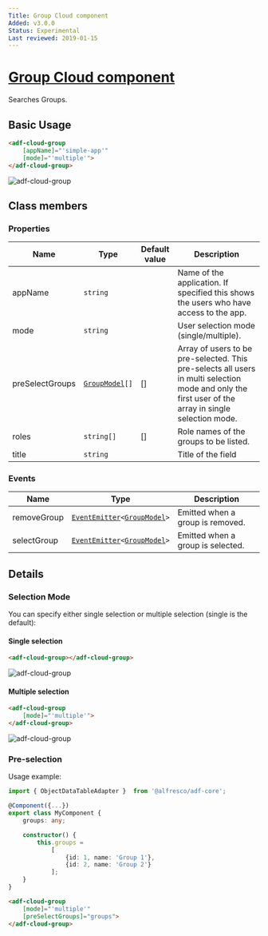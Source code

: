 ```yaml
---
Title: Group Cloud component
Added: v3.0.0
Status: Experimental
Last reviewed: 2019-01-15
---
```


# [Group Cloud component](../../lib/lib/process-services-cloud/src/lib/group/components/group-cloud.component.ts "Defined in group-cloud.component.ts")

Searches Groups.

## Basic Usage

```html
<adf-cloud-group
    [appName]="'simple-app'"
    [mode]="'multiple'">
</adf-cloud-group>
```

![adf-cloud-group](../docassets/images/group-cloud.component.png)

## Class members

### Properties

| Name | Type | Default value | Description |
| ---- | ---- | ------------- | ----------- |
| appName | `string` |  | Name of the application. If specified this shows the users who have access to the app. |
| mode | `string` |  | User selection mode (single/multiple). |
| preSelectGroups | [`GroupModel`](../../lib/lib/process-services-cloud/src/lib/group/models/group.model.ts)`[]` | \[] | Array of users to be pre-selected. This pre-selects all users in multi selection mode and only the first user of the array in single selection mode. |
| roles | `string[]` | \[] | Role names of the groups to be listed. |
| title | `string` |  | Title of the field |

### Events

| Name | Type | Description |
| ---- | ---- | ----------- |
| removeGroup | [`EventEmitter`](https://angular.io/api/core/EventEmitter)`<`[`GroupModel`](../../lib/lib/process-services-cloud/src/lib/group/models/group.model.ts)`>` | Emitted when a group is removed. |
| selectGroup | [`EventEmitter`](https://angular.io/api/core/EventEmitter)`<`[`GroupModel`](../../lib/lib/process-services-cloud/src/lib/group/models/group.model.ts)`>` | Emitted when a group is selected. |

## Details

### Selection Mode

You can specify either single selection or multiple selection (single
is the default):

#### Single selection

```html
<adf-cloud-group></adf-cloud-group>
```

![adf-cloud-group](../docassets/images/group-cloud.component-single.png)

#### Multiple selection

```html
<adf-cloud-group
    [mode]="'multiple'">
</adf-cloud-group>
```

![adf-cloud-group](../docassets/images/group-cloud.component-multiple-mode.png)

### Pre-selection

Usage example:

```ts
import { ObjectDataTableAdapter }  from '@alfresco/adf-core';

@Component({...})
export class MyComponent {
    groups: any;

    constructor() {
        this.groups =
            [
                {id: 1, name: 'Group 1'},
                {id: 2, name: 'Group 2'}
            ];
    }
}
```

```html
<adf-cloud-group
    [mode]="'multiple'"
    [preSelectGroups]="groups">
</adf-cloud-group>
```
